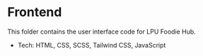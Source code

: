# Frontend
This folder contains the user interface code for LPU Foodie Hub.
- Tech: HTML, CSS, SCSS, Tailwind CSS,  JavaScript
